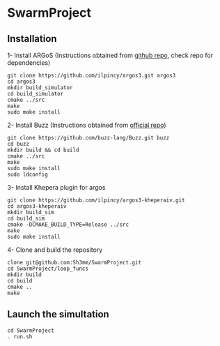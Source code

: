 # SwarmProject

## Installation

1- Install ARGoS (Instructions obtained from [github repo](https://github.com/ilpincy/argos3), check repo for dependencies)
```
git clone https://github.com/ilpincy/argos3.git argos3
cd argos3
mkdir build_simulator
cd build_simulator
cmake ../src
make
sudo make install
```

2- Install Buzz (Instructions obtained from [official repo](https://github.com/buzz-lang/Buzz))
```
git clone https://github.com/buzz-lang/Buzz.git buzz
cd buzz
mkdir build && cd build
cmake ../src
make
sudo make install
sudo ldconfig
```

3- Install Khepera plugin for argos
```
git clone https://github.com/ilpincy/argos3-kheperaiv.git
cd argos3-kheperaiv
mkdir build_sim
cd build_sim
cmake -DCMAKE_BUILD_TYPE=Release ../src
make
sudo make install
```

4- Clone and build the repository
```
clone git@github.com:Sh3mm/SwarmProject.git
cd SwarmProject/loop_funcs
mkdir build
cd build
cmake ..
make
```

## Launch the simultation

```
cd SwarmProject
. run.sh
```